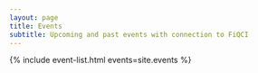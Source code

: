 ```yaml
---
layout: page
title: Events
subtitle: Upcoming and past events with connection to FiQCI
---
```


{% include event-list.html events=site.events %}
